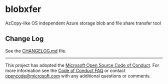 blobxfer
========

AzCopy-like OS independent Azure storage blob and file share transfer tool

Change Log
----------

See the [CHANGELOG.md](https://github.com/Azure/blobxfer/blob/master/CHANGELOG.md) file.

------------------------------------------------------------------------

This project has adopted the
[Microsoft Open Source Code of Conduct](https://opensource.microsoft.com/codeofconduct/).
For more information see the
[Code of Conduct FAQ](https://opensource.microsoft.com/codeofconduct/faq/)
or contact [<opencode@microsoft.com>](mailto:opencode@microsoft.com) with any
additional questions or comments.
